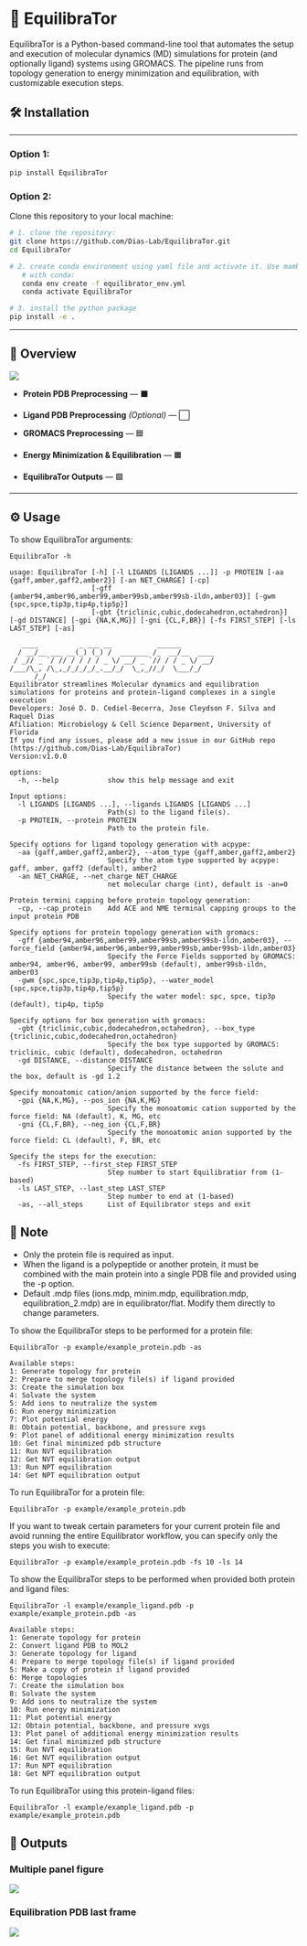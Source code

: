 # 🧬 EquilibraTor

EquilibraTor is a Python-based command-line tool that automates the setup and execution of molecular dynamics (MD) simulations for protein (and optionally ligand) systems using GROMACS. The pipeline runs from topology generation to energy minimization and equilibration, with customizable execution steps.

## 🛠️  Installation

---
### Option 1:

```bash
pip install EquilibraTor
```

### Option 2:

Clone this repository to your local machine:

```bash
# 1. clone the repository:
git clone https://github.com/Dias-Lab/EquilibraTor.git
cd EquilibraTor

# 2. create conda environment using yaml file and activate it. Use mamba instead of conda for faster installation:
   # with conda:
   conda env create -f equilibrator_env.yml
   conda activate EquilibraTor

# 3. install the python package
pip install -e .
```

---

## 🚀 Overview

<img src="paper/figures/equilibrator_workflow.png">

- **Protein PDB Preprocessing** — ⬛ 

- **Ligand PDB Preprocessing** *(Optional)* — ⬜ 

- **GROMACS Preprocessing** — 🟦 

- **Energy Minimization & Equilibration** — 🟧 

- **EquilibraTor Outputs** — 🟩 

---

## ⚙️ Usage

To show EquilibraTor arguments:

```text
EquilibraTor -h
```

```
usage: EquilibraTor [-h] [-l LIGANDS [LIGANDS ...]] -p PROTEIN [-aa {gaff,amber,gaff2,amber2}] [-an NET_CHARGE] [-cp]
                    [-gff {amber94,amber96,amber99,amber99sb,amber99sb-ildn,amber03}] [-gwm {spc,spce,tip3p,tip4p,tip5p}]
                    [-gbt {triclinic,cubic,dodecahedron,octahedron}] [-gd DISTANCE] [-gpi {NA,K,MG}] [-gni {CL,F,BR}] [-fs FIRST_STEP] [-ls LAST_STEP] [-as]

   ____          _ ___ __           ______        
  / __/__ ___ __(_) (_) /  _______ /_  __/__  ____
 / _// _ `/ // / / / / _ \/ __/ _ `// / / _ \/ __/
/___/\_, /\_,_/_/_/_/_.__/_/  \_,_//_/  \___/_/
      /_/
Equilibrator streamlines Molecular dynamics and equilibration simulations for proteins and protein-ligand complexes in a single execution
Developers: José D. D. Cediel-Becerra, Jose Cleydson F. Silva and Raquel Dias
Afiliation: Microbiology & Cell Science Deparment, University of Florida
If you find any issues, please add a new issue in our GitHub repo (https://github.com/Dias-Lab/EquilibraTor)
Version:v1.0.0

options:
  -h, --help            show this help message and exit

Input options:
  -l LIGANDS [LIGANDS ...], --ligands LIGANDS [LIGANDS ...]
                        Path(s) to the ligand file(s).
  -p PROTEIN, --protein PROTEIN
                        Path to the protein file.

Specify options for ligand topology generation with acpype:
  -aa {gaff,amber,gaff2,amber2}, --atom_type {gaff,amber,gaff2,amber2}
                        Specify the atom type supported by acpype: gaff, amber, gaff2 (default), amber2
  -an NET_CHARGE, --net_charge NET_CHARGE
                        net molecular charge (int), default is -an=0

Protein termini capping before protein topology generation:
  -cp, --cap_protein    Add ACE and NME terminal capping groups to the input protein PDB

Specify options for protein topology generation with gromacs:
  -gff {amber94,amber96,amber99,amber99sb,amber99sb-ildn,amber03}, --force_field {amber94,amber96,amber99,amber99sb,amber99sb-ildn,amber03}
                        Specify the Force Fields supported by GROMACS: amber94, amber96, amber99, amber99sb (default), amber99sb-ildn, amber03
  -gwm {spc,spce,tip3p,tip4p,tip5p}, --water_model {spc,spce,tip3p,tip4p,tip5p}
                        Specify the water model: spc, spce, tip3p (default), tip4p, tip5p

Specify options for box generation with gromacs:
  -gbt {triclinic,cubic,dodecahedron,octahedron}, --box_type {triclinic,cubic,dodecahedron,octahedron}
                        Specify the box type supported by GROMACS: triclinic, cubic (default), dodecahedron, octahedron
  -gd DISTANCE, --distance DISTANCE
                        Specify the distance between the solute and the box, default is -gd 1.2

Specify monoatomic cation/anion supported by the force field:
  -gpi {NA,K,MG}, --pos_ion {NA,K,MG}
                        Specify the monoatomic cation supported by the force field: NA (default), K, MG, etc
  -gni {CL,F,BR}, --neg_ion {CL,F,BR}
                        Specify the monoatomic anion supported by the force field: CL (default), F, BR, etc

Specify the steps for the execution:
  -fs FIRST_STEP, --first_step FIRST_STEP
                        Step number to start Equilibratior from (1-based)
  -ls LAST_STEP, --last_step LAST_STEP
                        Step number to end at (1-based)
  -as, --all_steps      List of Equilibrator steps and exit
```

## 📌 Note

- Only the protein file is required as input. 
- When the ligand is a polypeptide or another protein, it must be combined with the main protein into a single PDB file and provided using the -p option.
- Default .mdp files (ions.mdp, minim.mdp, equilibration.mdp, equilibration_2.mdp) are in equilibrator/flat. Modify them directly to change parameters.


To show the EquilibraTor steps to be performed for a protein file:

```Text
EquilibraTor -p example/example_protein.pdb -as

Available steps:
1: Generate topology for protein
2: Prepare to merge topology file(s) if ligand provided
3: Create the simulation box
4: Solvate the system
5: Add ions to neutralize the system
6: Run energy minimization
7: Plot potential energy
8: Obtain potential, backbone, and pressure xvgs
9: Plot panel of additional energy minimization results
10: Get final minimized pdb structure
11: Run NVT equilibration
12: Get NVT equilibration output
13: Run NPT equilibration
14: Get NPT equilibration output
```
To run EquilibraTor for a protein file:

```Text
EquilibraTor -p example/example_protein.pdb
````

If you want to tweak certain parameters for your current protein file and avoid running the entire Equilibrator workflow, you can specify only the steps you wish to execute:

```Text
EquilibraTor -p example/example_protein.pdb -fs 10 -ls 14
```

To show the EquilibraTor steps to be performed when provided both protein and ligand files:

```Text
EquilibraTor -l example/example_ligand.pdb -p example/example_protein.pdb -as

Available steps:
1: Generate topology for protein
2: Convert ligand PDB to MOL2
3: Generate topology for ligand
4: Prepare to merge topology file(s) if ligand provided
5: Make a copy of protein if ligand provided
6: Merge topologies
7: Create the simulation box
8: Solvate the system
9: Add ions to neutralize the system
10: Run energy minimization
11: Plot potential energy
12: Obtain potential, backbone, and pressure xvgs
13: Plot panel of additional energy minimization results
14: Get final minimized pdb structure
15: Run NVT equilibration
16: Get NVT equilibration output
17: Run NPT equilibration
18: Get NPT equilibration output
```

To run EquilibraTor using this protein-ligand files:

```Text
EquilibraTor -l example/example_ligand.pdb -p example/example_protein.pdb
```


## 💾 Outputs

### Multiple panel figure
<img src="paper/figures/protein-ligand_equilibration.png">

### Equilibration PDB last frame
<img src="paper/figures/protein-ligand_eq_last_frame.png">
